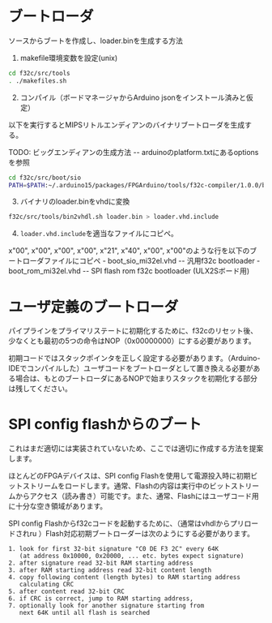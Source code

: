 # ブートローダ

ソースからブートを作成し、loader.binを生成する方法

1. makefile環境変数を設定(unix)

  ```bash
  cd f32c/src/tools
  . ./makefiles.sh
  ```

2. コンパイル（ボードマネージャからArduino jsonをインストール済みと仮定）

  以下を実行するとMIPSリトルエンディアンのバイナリブートローダを生成する。

  TODO: ビッグエンディアンの生成方法  -- arduinoのplatform.txtにあるoptionsを参照

  ```bash
  cd f32c/src/boot/sio
  PATH=$PATH:~/.arduino15/packages/FPGArduino/tools/f32c-compiler/1.0.0/bin make
  ```

3. バイナリのloader.binをvhdに変換

  ```bash
  f32c/src/tools/bin2vhdl.sh loader.bin > loader.vhd.include
  ```

4. `loader.vhd.include`を適当なファイルにコピペ。

  x"00", x"00", x"00", x"00", x"21", x"40", x"00", x"00"のような行を以下のブートローダファイルにコピペ
    - boot_sio_mi32el.vhd -- 汎用f32c bootloader
    - boot_rom_mi32el.vhd -- SPI flash rom f32c bootloader (ULX2Sボード用)

# ユーザ定義のブートローダ

パイプラインをプライマリステートに初期化するために、f32cのリセット後、少なくとも最初の5つの命令はNOP（0x00000000）にする必要があります。

初期コードではスタックポインタを正しく設定する必要があります。（Arduino-IDEでコンパイルした）ユーザコードをブートローダとして置き換える必要がある場合は、もとのブートローダにあるNOPで始まりスタックを初期化する部分は残してください。

# SPI config flashからのブート

これはまだ適切には実装されていないため、ここでは適切に作成する方法を提案します。

ほとんどのFPGAデバイスは、SPI config Flashを使用して電源投入時に初期ビットストリームをロードします。通常、Flashの内容は実行中のビットストリームからアクセス（読み書き）可能です。また、通常、Flashにはユーザコード用に十分な空き領域があります。

SPI config Flashからf32cコードを起動するために、（通常はvhdlからプリロードされru
）Flash対応初期ブートローダーは次のようにする必要があります。

    1. look for first 32-bit signature "C0 DE F3 2C" every 64K
       (at address 0x10000, 0x20000, ... etc. bytes expect signature)
    2. after signature read 32-bit RAM starting address
    3. after RAM starting address read 32-bit content length
    4. copy following content (length bytes) to RAM starting address
       calculating CRC
    5. after content read 32-bit CRC
    6. if CRC is correct, jump to RAM starting address,
    7. optionally look for another signature starting from
       next 64K until all flash is searched
